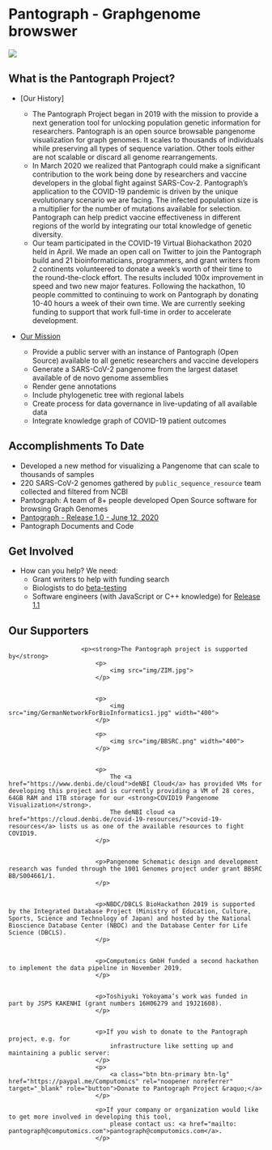 # Pantograph - Graphgenome browswer

![](img/pantograph.png)


## What is the Pantograph Project?

* [Our History]

    * The Pantograph Project began in 2019 with the mission to provide a next generation tool for unlocking population genetic information for researchers. Pantograph is an open source browsable pangenome visualization for graph genomes. It scales to thousands of individuals while preserving all types of sequence variation. Other tools either are not scalable or discard all genome rearrangements. 
    * In March 2020 we realized that Pantograph could make a significant contribution to the work being done by researchers and vaccine developers in the global fight against SARS-Cov-2. Pantograph’s application to the COVID-19 pandemic is driven by the unique evolutionary scenario we are facing. The infected population size is a multiplier for the number of mutations available for selection. Pantograph can help predict vaccine effectiveness in different regions of the world by integrating our total knowledge of genetic diversity.
    * Our team participated in the COVID-19 Virtual Biohackathon 2020 held in April. We made an open call on Twitter to join the Pantograph build and 21 bioinformaticians, programmers, and grant writers from 2 continents volunteered to donate a week’s worth of their time to the round-the-clock effort. The results included 100x improvement in speed and two new major features. Following the hackathon, 10 people committed to continuing to work on Pantograph by donating 10-40 hours a week of their own time. We are currently seeking funding to support that work full-time in order to accelerate development.


* [Our Mission](mission)

    * Provide a public server with an instance of Pantograph (Open Source) available to all genetic researchers and vaccine developers
    * Generate a SARS-CoV-2 pangenome from the largest dataset available of de novo genome assemblies
    * Render gene annotations 
    * Include phylogenetic tree with regional labels
    * Create process for data governance in live-updating of all available data
    * Integrate knowledge graph of COVID-19 patient outcomes


## Accomplishments To Date
* Developed a new method for visualizing a Pangenome that can scale to thousands of samples
* 220 SARS-CoV-2 genomes gathered by `public_sequence_resource` team collected and filtered from NCBI
* Pantograph: A team of 8+ people developed Open Source software for browsing Graph Genomes
* [Pantograph - Release 1.0 - June 12, 2020](release_1_0)
* Pantograph Documents and Code


## Get Involved

* How can you help? We need:
    * Grant writers to help with funding search
    * Biologists to do [beta-testing](betatest)
    * Software engineers (with JavaScript or C++ knowledge) for [Release 1.1](release_1_1)


## Our Supporters

                        <p><strong>The Pantograph project is supported by</strong>
                            <p>
                                <img src="img/ZIM.jpg">
                            </p>


                            <p>
                                <img src="img/GermanNetworkForBioInformatics1.jpg" width="400">
                            </p>

                            <p>
                                <img src="img/BBSRC.png" width="400">
                            </p>


                            <p>
                                The <a href="https://www.denbi.de/cloud">deNBI Cloud</a> has provided VMs for developing this project and is currently providing a VM of 28 cores, 64GB RAM and 1TB storage for our <strong>COVID19 Pangenome Visualization</strong>.
                                The deNBI cloud <a href="https://cloud.denbi.de/covid-19-resources/">covid-19-resources</a> lists us as one of the available resources to fight COVID19.
                            </p>


                            <p>Pangenome Schematic design and development research was funded through the 1001 Genomes project under grant BBSRC BB/S004661/1.
                            </p>


                            <p>NBDC/DBCLS BioHackathon 2019 is supported by the Integrated Database Project (Ministry of Education, Culture, Sports, Science and Technology of Japan) and hosted by the National Bioscience Database Center (NBDC) and the Database Center for Life Science (DBCLS).
                            </p>


                            <p>Computomics GmbH funded a second hackathon to implement the data pipeline in November 2019.
                            </p>


                            <p>Toshiyuki Yokoyama’s work was funded in part by JSPS KAKENHI (grant numbers 16H06279 and 19J21608).
                            </p>


                            <p>If you wish to donate to the Pantograph project, e.g. for
                                infrastructure like setting up and maintaining a public server:
                            </p>
                            <p>
                                <a class="btn btn-primary btn-lg" href="https://paypal.me/Computomics" rel="noopener noreferrer" target="_blank" role="button">Donate to Pantograph Project &raquo;</a>
                            </p>

                            <p>If your company or organization would like to get more involved in developing this tool,
                                please contact us: <a href="mailto: pantograph@computomics.com">pantograph@computomics.com</a>.
                            </p>
